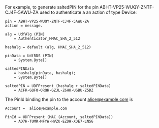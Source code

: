 

For example, to generate saltedPIN for the pin
ABHT-VP25-WUQY-ZNTF-CJ4F-5AWU-ZA used to authenticate a an action of type Device:

~~~~
pin = ABHT-VP25-WUQY-ZNTF-CJ4F-5AWU-ZA
action = message.

alg = UdfAlg (PIN)
    = Authenticator_HMAC_SHA_2_512

hashalg = default (alg, HMAC_SHA_2_512)

pinData = UdfBDS (PIN)
    = System.Byte[]

saltedPINData 
    = hashalg(pinData, hashalg);
    = System.Byte[]

saltedPIN = UDFPresent (hashalg + saltedPINData)
    = ACFR-GQFO-ORQH-GZJL-Z6HK-UGBU-Z5DZ
~~~~

The PinId binding the pin to the account alice@example.com is

~~~~
Account =  alice@example.com 

PinId = UDFPresent (MAC (Account, saltedPINData))
    = AD7H-TUMR-MFYW-HVZU-EZDH-XDE7-LNSG
~~~~

